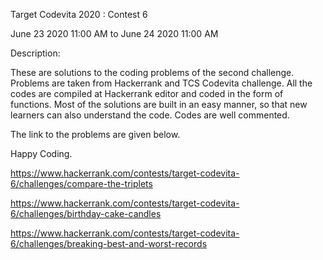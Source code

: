 Target Codevita 2020 : Contest 6

June 23 2020 11:00 AM to June 24 2020 11:00 AM

Description:

These are solutions to the coding problems of the second challenge. Problems are taken from Hackerrank and TCS Codevita challenge. All the codes are compiled at Hackerrank editor and coded in the form of functions. Most of the solutions are built in an easy manner, so that new learners can also understand the code. Codes are well commented.

The link to the problems are given below.

Happy Coding.

https://www.hackerrank.com/contests/target-codevita-6/challenges/compare-the-triplets

https://www.hackerrank.com/contests/target-codevita-6/challenges/birthday-cake-candles

https://www.hackerrank.com/contests/target-codevita-6/challenges/breaking-best-and-worst-records
